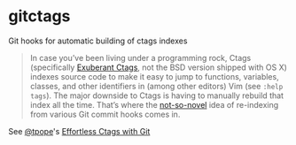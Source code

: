 gitctags
========

Git hooks for automatic building of ctags indexes

> In case you’ve been living under a programming rock, Ctags (specifically
> [Exuberant Ctags](http://ctags.sourceforge.net/), not the BSD version shipped
> with OS X) indexes source code to make it easy to jump to functions,
> variables, classes, and other identifiers in (among other editors) Vim (see
> `:help tags`). The major downside to Ctags is having to manually rebuild that
> index all the time. That’s where the
> [not-so-novel](http://smartic.us/2009/04/03/creating-ctags-with-git-hooks/)
> idea of re-indexing from various Git commit hooks comes in.

See [@tpope](https://github.com/tpope)'s [Effortless Ctags with Git](http://tbaggery.com/2011/08/08/effortless-ctags-with-git.html)

